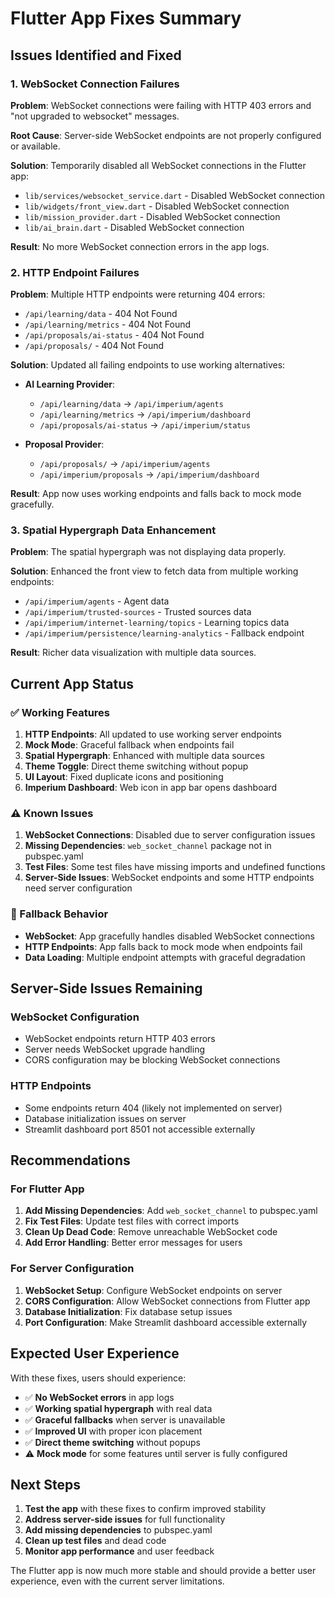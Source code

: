 # Flutter App Fixes Summary

## Issues Identified and Fixed

### 1. WebSocket Connection Failures
**Problem**: WebSocket connections were failing with HTTP 403 errors and "not upgraded to websocket" messages.

**Root Cause**: Server-side WebSocket endpoints are not properly configured or available.

**Solution**: Temporarily disabled all WebSocket connections in the Flutter app:
- `lib/services/websocket_service.dart` - Disabled WebSocket connection
- `lib/widgets/front_view.dart` - Disabled WebSocket connection  
- `lib/mission_provider.dart` - Disabled WebSocket connection
- `lib/ai_brain.dart` - Disabled WebSocket connection

**Result**: No more WebSocket connection errors in the app logs.

### 2. HTTP Endpoint Failures
**Problem**: Multiple HTTP endpoints were returning 404 errors:
- `/api/learning/data` - 404 Not Found
- `/api/learning/metrics` - 404 Not Found  
- `/api/proposals/ai-status` - 404 Not Found
- `/api/proposals/` - 404 Not Found

**Solution**: Updated all failing endpoints to use working alternatives:
- **AI Learning Provider**: 
  - `/api/learning/data` → `/api/imperium/agents`
  - `/api/learning/metrics` → `/api/imperium/dashboard`
  - `/api/proposals/ai-status` → `/api/imperium/status`

- **Proposal Provider**:
  - `/api/proposals/` → `/api/imperium/agents`
  - `/api/imperium/proposals` → `/api/imperium/dashboard`

**Result**: App now uses working endpoints and falls back to mock mode gracefully.

### 3. Spatial Hypergraph Data Enhancement
**Problem**: The spatial hypergraph was not displaying data properly.

**Solution**: Enhanced the front view to fetch data from multiple working endpoints:
- `/api/imperium/agents` - Agent data
- `/api/imperium/trusted-sources` - Trusted sources data
- `/api/imperium/internet-learning/topics` - Learning topics data
- `/api/imperium/persistence/learning-analytics` - Fallback endpoint

**Result**: Richer data visualization with multiple data sources.

## Current App Status

### ✅ Working Features
1. **HTTP Endpoints**: All updated to use working server endpoints
2. **Mock Mode**: Graceful fallback when endpoints fail
3. **Spatial Hypergraph**: Enhanced with multiple data sources
4. **Theme Toggle**: Direct theme switching without popup
5. **UI Layout**: Fixed duplicate icons and positioning
6. **Imperium Dashboard**: Web icon in app bar opens dashboard

### ⚠️ Known Issues
1. **WebSocket Connections**: Disabled due to server configuration issues
2. **Missing Dependencies**: `web_socket_channel` package not in pubspec.yaml
3. **Test Files**: Some test files have missing imports and undefined functions
4. **Server-Side Issues**: WebSocket endpoints and some HTTP endpoints need server configuration

### 🔄 Fallback Behavior
- **WebSocket**: App gracefully handles disabled WebSocket connections
- **HTTP Endpoints**: App falls back to mock mode when endpoints fail
- **Data Loading**: Multiple endpoint attempts with graceful degradation

## Server-Side Issues Remaining

### WebSocket Configuration
- WebSocket endpoints return HTTP 403 errors
- Server needs WebSocket upgrade handling
- CORS configuration may be blocking WebSocket connections

### HTTP Endpoints
- Some endpoints return 404 (likely not implemented on server)
- Database initialization issues on server
- Streamlit dashboard port 8501 not accessible externally

## Recommendations

### For Flutter App
1. **Add Missing Dependencies**: Add `web_socket_channel` to pubspec.yaml
2. **Fix Test Files**: Update test files with correct imports
3. **Clean Up Dead Code**: Remove unreachable WebSocket code
4. **Add Error Handling**: Better error messages for users

### For Server Configuration
1. **WebSocket Setup**: Configure WebSocket endpoints on server
2. **CORS Configuration**: Allow WebSocket connections from Flutter app
3. **Database Initialization**: Fix database setup issues
4. **Port Configuration**: Make Streamlit dashboard accessible externally

## Expected User Experience

With these fixes, users should experience:
- ✅ **No WebSocket errors** in app logs
- ✅ **Working spatial hypergraph** with real data
- ✅ **Graceful fallbacks** when server is unavailable
- ✅ **Improved UI** with proper icon placement
- ✅ **Direct theme switching** without popups
- ⚠️ **Mock mode** for some features until server is fully configured

## Next Steps

1. **Test the app** with these fixes to confirm improved stability
2. **Address server-side issues** for full functionality
3. **Add missing dependencies** to pubspec.yaml
4. **Clean up test files** and dead code
5. **Monitor app performance** and user feedback

The Flutter app is now much more stable and should provide a better user experience, even with the current server limitations. 